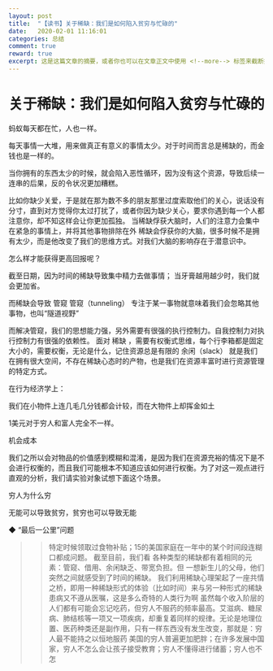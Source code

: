 ```yaml
---
layout: post
title:  "【读书】关于稀缺：我们是如何陷入贫穷与忙碌的"
date:   2020-02-01 11:16:01
categories: 总结
comment: true
reward: true
excerpt: 这是这篇文章的摘要，或者你也可以在文章正文中使用 <!--more--> 标签来截断摘要。
---
```


# 关于稀缺：我们是如何陷入贫穷与忙碌的

蚂蚁每天都在忙，人也一样。

每天事情一大堆，用来做真正有意义的事情太少。对于时间而言总是稀缺的，而金钱也是一样的。

当你拥有的东西太少的时候，就会陷入恶性循环，因为没有这个资源，导致后续一连串的后果，反的令状况更加糟糕。

比如你缺少关爱，于是就在那为数不多的朋友那里过度索取他们的关心，说话没有分寸，直到对方觉得你太过打扰了，或者你因为缺少关心，要求你遇到每一个人都注意你，却不知这样会让你更加孤独。
当稀缺俘获大脑时，人们的注意力会集中在紧急的事情上，并将其他事物排除在外
稀缺会俘获你的大脑，很多时候不是拥有太少，而是他改变了我们的思维方式。对我们大脑的影响存在于潜意识中。

怎么样才能获得更高回报呢？

截至日期，因为时间的稀缺导致集中精力去做事情；
当牙膏越用越少时，我们就会更加省。

而稀缺会导致 管窥
 管窥（tunneling） 专注于某一事物就意味着我们会忽略其他事物，也叫“隧道视野”

而解决管窥，我们的思想能力强，另外需要有很强的执行控制力。自我控制力对执行控制力有很强的依赖性。
面对 稀缺  ，需要有权衡式思维，每个行李箱都是固定大小的，需要权衡，无论是什么，记住资源总是有限的
余闲（slack） 就是我们在拥有很大空间，不存在稀缺心态时的产物，也是我们在资源丰富时进行资源管理的特定方式。

在行为经济学上：

我们在小物件上连几毛几分钱都会计较，而在大物件上却挥金如土

1美元对于穷人和富人完全不一样。

机会成本

我们之所以会对物品的价值感到模糊和混淆，是因为我们在资源充裕的情况下是不会进行权衡的，而且我们可能根本不知道应该如何进行权衡。为了对这一观点进行直观的分析，我们请实验对象试想下面这个场景。

穷人为什么穷

无能可以导致贫穷，贫穷也可以导致无能

◆ “最后一公里”问题

>> 特定时候领取过食物补贴；15的美国家庭在一年中的某个时间段连糊口都成问题。
截至目前，我们看
>> 各种类型的稀缺都有着相同的元素：管窥、借用、余闲缺乏、带宽负担。但
>> 一想新生儿的父母，他们突然之间就感受到了时间的稀缺。
>> 我们利用稀缺心理架起了一座共情之桥，即用一种稀缺形式的体验（比如时间）来与另一种形式的稀缺
>> 患病又不遵从医嘱，这是多么奇特的人类行为啊
>> 虽然每个收入阶层的人们都有可能会忘记吃药，但穷人不服药的频率最高。艾滋病、糖尿病、肺结核等一项又一项疾病，却重复着同样的规律。无论是地理位置、医药种类还是副作用，只有一样东西没有发生改变，那就是：穷人最不能持之以恒地服药
>> 美国的穷人普遍更加肥胖；在许多发展中国家，穷人不怎么会让孩子接受教育；穷人不懂得进行储蓄；穷人也不怎
